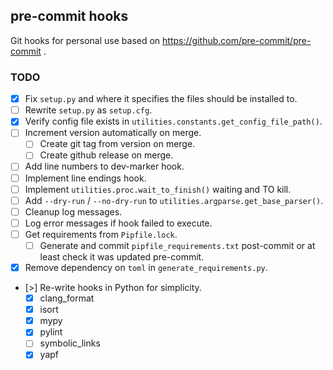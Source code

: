 ## pre-commit hooks

Git hooks for personal use based on https://github.com/pre-commit/pre-commit .

### TODO

- [x] Fix `setup.py` and where it specifies the files should be installed to.
- [ ] Rewrite `setup.py` as `setup.cfg`.
- [x] Verify config file exists in `utilities.constants.get_config_file_path()`.
- [ ] Increment version automatically on merge.
    - [ ] Create git tag from version on merge.
    - [ ] Create github release on merge.
- [ ] Add line numbers to dev-marker hook.
- [ ] Implement line endings hook.
- [ ] Implement `utilities.proc.wait_to_finish()` waiting and TO kill.
- [ ] Add `--dry-run` / `--no-dry-run` to `utilities.argparse.get_base_parser()`.
- [ ] Cleanup log messages.
- [ ] Log error messages if hook failed to execute.
- [ ] Get requirements from `Pipfile.lock`.
    - [ ] Generate and commit `pipfile_requirements.txt` post-commit or at least check it was updated pre-commit.
- [x] Remove dependency on `toml` in `generate_requirements.py`.
- [>] Re-write hooks in Python for simplicity.
    - [x] clang_format
    - [x] isort
    - [x] mypy
    - [x] pylint
    - [ ] symbolic_links
    - [x] yapf
